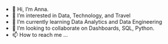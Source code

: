- 👋 Hi, I’m Anna.
- 👀 I’m interested in Data, Technology, and Travel
- 🌱 I’m currently learning Data Analytics and Data Engineering
- 💞️ I’m looking to collaborate on Dashboards, SQL, Python.
- 📫 How to reach me ...

<!---
annadv15/annadv15 is a ✨ special ✨ repository because its `README.md` (this file) appears on your GitHub profile.
You can click the Preview link to take a look at your changes.
--->
